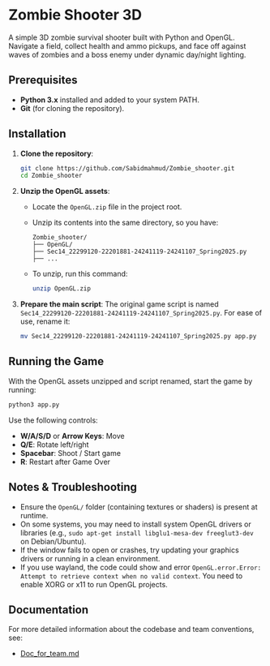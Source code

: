 # Zombie Shooter 3D

A simple 3D zombie survival shooter built with Python and OpenGL. Navigate a field, collect health and ammo pickups, and face off against waves of zombies and a boss enemy under dynamic day/night lighting.

## Prerequisites

* **Python 3.x** installed and added to your system PATH.
* **Git** (for cloning the repository).

## Installation

1. **Clone the repository**:

   ```sh
   git clone https://github.com/Sabidmahmud/Zombie_shooter.git
   cd Zombie_shooter
   ```

2. **Unzip the OpenGL assets**:

   * Locate the `OpenGL.zip` file in the project root.
   * Unzip its contents into the same directory, so you have:

     ```
     Zombie_shooter/
     ├── OpenGL/
     ├── Sec14_22299120-22201881-24241119-24241107_Spring2025.py 
     ├── ...
     ```
   * To unzip, run this command: 

     ```sh
     unzip OpenGL.zip     
     ```

3. **Prepare the main script**:
   The original game script is named `Sec14_22299120-22201881-24241119-24241107_Spring2025.py`. For ease of use, rename it:

   ```sh
   mv Sec14_22299120-22201881-24241119-24241107_Spring2025.py app.py
   ```

## Running the Game

With the OpenGL assets unzipped and script renamed, start the game by running:

```sh
python3 app.py
```

Use the following controls:

* **W/A/S/D** or **Arrow Keys**: Move
* **Q/E**: Rotate left/right
* **Spacebar**: Shoot / Start game
* **R**: Restart after Game Over

## Notes & Troubleshooting

* Ensure the `OpenGL/` folder (containing textures or shaders) is present at runtime.
* On some systems, you may need to install system OpenGL drivers or libraries (e.g., `sudo apt-get install libglu1-mesa-dev freeglut3-dev` on Debian/Ubuntu).
* If the window fails to open or crashes, try updating your graphics drivers or running in a clean environment.
* If you use wayland, the code could show and error `OpenGL.error.Error: Attempt to retrieve context when no valid context`. You need to enable XORG or x11 to run OpenGL projects.

## Documentation

For more detailed information about the codebase and team conventions, see:

* [Doc\_for\_team.md](./Doc_for_team.md)
